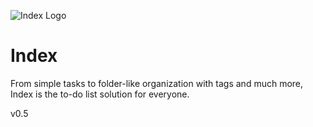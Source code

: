 ![Index Logo](https://raw.githubusercontent.com/andb3/Saber-Lists/master/app/src/main/res/mipmap-hdpi/ic_launcher.png)
# Index
From simple tasks to folder-like organization with tags and much more, Index is the to-do list solution for everyone.

v0.5

